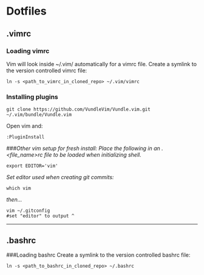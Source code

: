 # Dotfiles

## .vimrc
### Loading vimrc

Vim will look inside ~/.vim/ automatically for a vimrc file.
Create a symlink to the version controlled vimrc file:
```
ln -s <path_to_vimrc_in_cloned_repo> ~/.vim/vimrc
```

### Installing plugins
```
git clone https://github.com/VundleVim/Vundle.vim.git ~/.vim/bundle/Vundle.vim
```

Open vim and:
```
:PluginInstall
```

###_Other vim setup for fresh install:_
*Place the following in an .<file_name>rc file to be loaded when initializing shell.*
```
export EDITOR='vim'
```

_Set editor used when creating git commits:_
```
which vim
```
_then..._
```
vim ~/.gitconfig
#set "editor" to output ^
```
-------------------------------------------------------------------------------

## .bashrc
###Loading bashrc
Create a symlink to the version controlled bashrc file:
```
ln -s <path_to_bashrc_in_cloned_repo> ~/.bashrc
```
